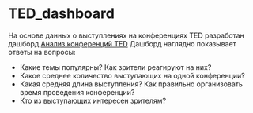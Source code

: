 # TED_dashboard  
На основе данных о выступлениях на конференциях TED разработан дашборд [Анализ конференций TED](https://datalens.yandex.cloud/68bgvuk4zq6cs-analiz-konferenciy-ted)
Дашборд наглядно показывает ответы на вопросы:  
 - Какие темы популярны? Как зрители реагируют на них?
 - Какое среднее количество выступающих на одной конференции?
 - Какая средняя длина выступления? Как правильно организовать время проведения конференции?
 - Кто из выступающих интересен зрителям?
